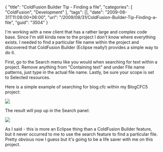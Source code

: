 {
	"title": "ColdFusion Builder Tip - Finding a file",
	"categories": [
		"ColdFusion",
		"Development"
	],
	"tags": [],
	"date": "2009-08-31T11:08:00+06:00",
	"url": "/2009/08/31/ColdFusion-Builder-Tip-Finding-a-file",
	"guid": "3504"
}

I'm working with a new client that has a rather large and complex code base. Since I'm still kinda new to the project I don't know where everything exists. I needed to find a particular file name within the project and discovered that ColdFusion Builder (Eclipse really!) provides a simple way to do it.
<!--more-->
First, go to the Search menu like you would when searching for text within a project. Remove anything from "Containing text" and under FIle name patterns, just type in the actual file name. Lastly, be sure your scope is set to Selected resources. 

Here is a simple example of searching for blog.cfc within my BlogCFC5 project:

<img src="http://static.raymondcamden.com/images/Screen shot 2009-08-31 at 10.02.00 AM.png" />

The result will pop up in the Search panel:

<img src="http://static.raymondcamden.com/images/cfjedi/Screen shot 2009-08-31 at 10.03.31 AM.png" />

As I said - this is more an Eclipse thing than a ColdFusion Builder feature, but it never occurred to me to use the search feature to find a particular file. Pretty obvious now I guess but it's going to be a life saver with me on this project.